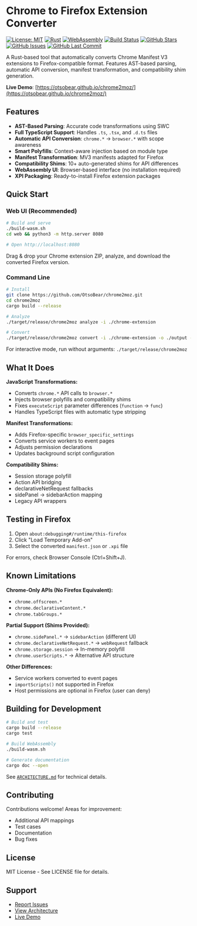 # Chrome to Firefox Extension Converter

[![License: MIT](https://img.shields.io/badge/License-MIT-blue.svg)](https://opensource.org/licenses/MIT)
[![Rust](https://img.shields.io/badge/rust-1.70%2B-orange.svg)](https://www.rust-lang.org/)
[![WebAssembly](https://img.shields.io/badge/WebAssembly-supported-654FF0.svg)](https://webassembly.org/)
[![Build Status](https://img.shields.io/github/actions/workflow/status/OtsoBear/chrome2moz/deploy.yml?branch=main)](https://github.com/OtsoBear/chrome2moz/actions)
[![GitHub Stars](https://img.shields.io/github/stars/OtsoBear/chrome2moz?style=social)](https://github.com/OtsoBear/chrome2moz/stargazers)
[![GitHub Issues](https://img.shields.io/github/issues/OtsoBear/chrome2moz)](https://github.com/OtsoBear/chrome2moz/issues)
[![GitHub Last Commit](https://img.shields.io/github/last-commit/OtsoBear/chrome2moz)](https://github.com/OtsoBear/chrome2moz/commits/main)

A Rust-based tool that automatically converts Chrome Manifest V3 extensions to Firefox-compatible format. Features AST-based parsing, automatic API conversion, manifest transformation, and compatibility shim generation.

**Live Demo**: [https://otsobear.github.io/chrome2moz/](https://otsobear.github.io/chrome2moz/)

## Features

- **AST-Based Parsing**: Accurate code transformations using SWC
- **Full TypeScript Support**: Handles `.ts`, `.tsx`, and `.d.ts` files
- **Automatic API Conversion**: `chrome.*` → `browser.*` with scope awareness
- **Smart Polyfills**: Context-aware injection based on module type
- **Manifest Transformation**: MV3 manifests adapted for Firefox
- **Compatibility Shims**: 10+ auto-generated shims for API differences
- **WebAssembly UI**: Browser-based interface (no installation required)
- **XPI Packaging**: Ready-to-install Firefox extension packages

## Quick Start

### Web UI (Recommended)

```bash
# Build and serve
./build-wasm.sh
cd web && python3 -m http.server 8080

# Open http://localhost:8080
```

Drag & drop your Chrome extension ZIP, analyze, and download the converted Firefox version.

### Command Line

```bash
# Install
git clone https://github.com/OtsoBear/chrome2moz.git
cd chrome2moz
cargo build --release

# Analyze
./target/release/chrome2moz analyze -i ./chrome-extension

# Convert
./target/release/chrome2moz convert -i ./chrome-extension -o ./output --report
```

For interactive mode, run without arguments: `./target/release/chrome2moz`

## What It Does

**JavaScript Transformations:**
- Converts `chrome.*` API calls to `browser.*`
- Injects browser polyfills and compatibility shims
- Fixes `executeScript` parameter differences (`function` → `func`)
- Handles TypeScript files with automatic type stripping

**Manifest Transformations:**
- Adds Firefox-specific `browser_specific_settings`
- Converts service workers to event pages
- Adjusts permission declarations
- Updates background script configuration

**Compatibility Shims:**
- Session storage polyfill
- Action API bridging
- declarativeNetRequest fallbacks
- sidePanel → sidebarAction mapping
- Legacy API wrappers

## Testing in Firefox

1. Open `about:debugging#/runtime/this-firefox`
2. Click "Load Temporary Add-on"
3. Select the converted `manifest.json` or `.xpi` file

For errors, check Browser Console (Ctrl+Shift+J).

## Known Limitations

**Chrome-Only APIs (No Firefox Equivalent):**
- `chrome.offscreen.*`
- `chrome.declarativeContent.*`
- `chrome.tabGroups.*`

**Partial Support (Shims Provided):**
- `chrome.sidePanel.*` → `sidebarAction` (different UI)
- `chrome.declarativeNetRequest.*` → `webRequest` fallback
- `chrome.storage.session` → In-memory polyfill
- `chrome.userScripts.*` → Alternative API structure

**Other Differences:**
- Service workers converted to event pages
- `importScripts()` not supported in Firefox
- Host permissions are optional in Firefox (user can deny)

## Building for Development

```bash
# Build and test
cargo build --release
cargo test

# Build WebAssembly
./build-wasm.sh

# Generate documentation
cargo doc --open
```

See [`ARCHITECTURE.md`](ARCHITECTURE.md) for technical details.

## Contributing

Contributions welcome! Areas for improvement:
- Additional API mappings
- Test cases
- Documentation
- Bug fixes

## License

MIT License - See LICENSE file for details.

## Support

- [Report Issues](https://github.com/OtsoBear/chrome2moz/issues)
- [View Architecture](./ARCHITECTURE.md)
- [Live Demo](https://otsobear.github.io/chrome2moz/)
